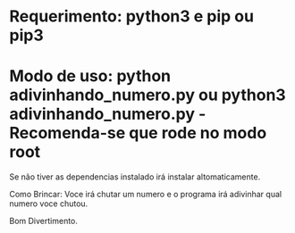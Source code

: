 # Requerimento: python3 e pip ou pip3

# Modo de uso: python adivinhando_numero.py ou python3 adivinhando_numero.py - Recomenda-se que rode no modo root

Se não tiver as dependencias instalado irá instalar altomaticamente.

Como Brincar: Voce irá chutar um numero e o programa irá adivinhar qual numero voce chutou.

Bom Divertimento.
